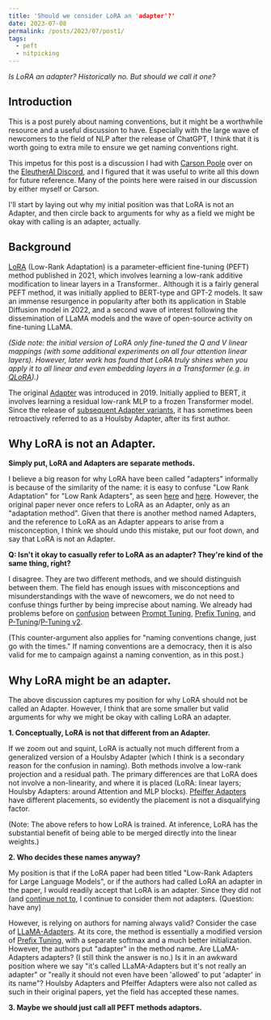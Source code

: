 ```yaml
---
title: 'Should we consider LoRA an 'adapter'?'
date: 2023-07-08
permalink: /posts/2023/07/post1/
tags:
  - peft
  - nitpicking
---
```


*Is LoRA an adapter? Historically no. But should we call it one?*

Introduction
------

This is a post purely about naming conventions, but it might be a worthwhile resource and a useful discussion to have. Especially with the large wave of newcomers to the field of NLP after the release of ChatGPT, I think that it is worth going to extra mile to ensure we get naming conventions right.

This impetus for this post is a discussion I had with [Carson Poole](https://twitter.com/carsonpoole) over on the [EleutherAI Discord](https://discord.gg/zBGx3azzUn), and I figured that it was useful to write all this down for future reference. Many of the points here were raised in our discussion by either myself or Carson.

I'll start by laying out why my initial position was that LoRA is not an Adapter, and then circle back to arguments for why as a field we might be okay with calling is an adapter, actually.

Background
------

[LoRA](https://arxiv.org/abs/2106.09685) (Low-Rank Adaptation) is a parameter-efficient fine-tuning (PEFT) method published in 2021, which involves learning a low-rank additive modification to linear layers in a Transformer.. Although it is a fairly general PEFT method, it was initially applied to BERT-type and GPT-2 models. It saw an immense resurgence in popularity after both its application in Stable Diffusion model in 2022, and a second wave of interest following the dissemination of LLaMA models and the wave of open-source activity on fine-tuning LLaMA.

*(Side note: the initial version of LoRA only fine-tuned the Q and V linear mappings (with some additional experiments on all four attention linear layers). However, later work has found that LoRA truly shines when you apply it to all linear and even embedding layers in a Transformer (e.g. in [QLoRA](https://arxiv.org/abs/2305.14314)).)*

The original [Adapter](https://arxiv.org/abs/1902.00751) was introduced in 2019. Initially applied to BERT, it involves learning a residual low-rank MLP to a frozen Transformer model. Since the release of [subsequent Adapter variants](https://arxiv.org/abs/2005.00247), it has sometimes been retroactively referred to as a Houlsby Adapter, after its first author.

Why LoRA is not an Adapter.
------

**Simply put, LoRA and Adapters are separate methods.**

I believe a big reason for why LoRA have been called "adapters" informally is because of the similarity of the name: it is easy to confuse "Low Rank Adaptation" for "Low Rank Adapters", as seen [here](https://arxiv.org/abs/2305.14314) and [here](https://arxiv.org/abs/2210.07558). However, the original paper never once refers to LoRA as an Adapter, only as an "adaptation method". Given that there is another method named Adapters, and the reference to LoRA as an Adapter appears to arise from a misconception, I think we should undo this mistake, put our foot down, and say that LoRA is not an Adapter.

**Q: Isn't it okay to casually refer to LoRA as an adapter? They're kind of the same thing, right?**

I disagree. They are two different methods, and we should distinguish between them. The field has enough issues with misconceptions and misunderstandings with the wave of newcomers, we do not need to confuse things further by being imprecise about naming. We already had problems before on [confusion](https://www.reddit.com/r/MachineLearning/comments/14pkibg/d_is_there_a_difference_between_ptuning_and/) between [Prompt Tuning](https://arxiv.org/abs/2104.08691), [Prefix Tuning](https://arxiv.org/abs/2101.00190), and [P-Tuning](https://arxiv.org/abs/2103.10385)/[P-Tuning v2](https://arxiv.org/abs/2110.07602). 

(This counter-argument also applies for "naming conventions change, just go with the times." If naming conventions are a democracy, then it is also valid for me to campaign against a naming convention, as in this post.)

Why LoRA might be an adapter.
------

The above discussion captures my position for why LoRA should not be called an Adapter. However, I think that are some smaller but valid arguments for why we might be okay with calling LoRA an adapter.

**1. Conceptually, LoRA is not that different from an Adapter.**

If we zoom out and squint, LoRA is actually not much different from a generalized version of a Houlsby Adapter (which I think is a secondary reason for the confusion in naming). Both methods involve a low-rank projection and a residual path. The primary differences are that LoRA does not involve a non-linearity, and where it is placed (LoRA: linear layers; Houlsby Adapters: around Attention and MLP blocks). [Pfeiffer Adapters](https://arxiv.org/abs/2005.00247) have different placements, so evidently the placement is not a disqualifying factor. 

(Note: The above refers to how LoRA is trained. At inference, LoRA has the substantial benefit of being able to be merged directly into the linear weights.)


**2. Who decides these names anyway?**

My position is that if the LoRA paper had been titled "Low-Rank Adapters for Large Language Models", or if the authors had called LoRA an adapter in the paper, I would readily accept that LoRA is an adapter. Since they did not (and [continue not to](https://news.ycombinator.com/item?id=35301903), I continue to consider them not adapters. (Question: have any)

However, is relying on authors for naming always valid? Consider the case of [LLaMA-Adapters](https://arxiv.org/abs/2303.16199). At its core, the method is essentially a modified version of [Prefix Tuning](https://arxiv.org/abs/2101.00190), with a separate softmax and a much better initialization. However, the authors put "adapter" in the method name. Are LLaMA-Adapters adapters? (I still think the answer is no.) Is it in an awkward position where we say "it's called LLaMA-Adapters but it's not really an adapter" or "really it should not even have been 'allowed' to put 'adapter' in its name"? Houlsby Adapters and Pfeiffer Adapters were also not called as such in their original papers, yet the field has accepted these names.


**3. Maybe we should just call all PEFT methods adaptors.**
